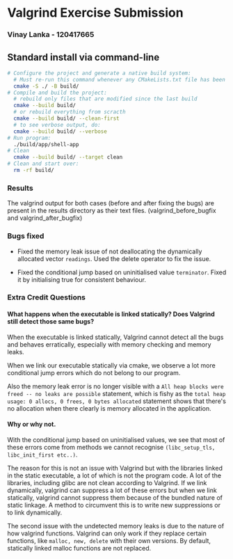 # Valgrind Exercise Submission

### Vinay Lanka - 120417665

## Standard install via command-line
```bash
# Configure the project and generate a native build system:
  # Must re-run this command whenever any CMakeLists.txt file has been changed.
  cmake -S ./ -B build/
# Compile and build the project:
  # rebuild only files that are modified since the last build
  cmake --build build/
  # or rebuild everything from scracth
  cmake --build build/ --clean-first
  # to see verbose output, do:
  cmake --build build/ --verbose
# Run program:
  ./build/app/shell-app
# Clean
  cmake --build build/ --target clean
# Clean and start over:
  rm -rf build/
```

### Results

The valgrind output for both cases (before and after fixing the bugs) are present in the results directory as their text files. (valgrind_before_bugfix and valgrind_after_bugfix)

### Bugs fixed 

- Fixed the memory leak issue of not deallocating the dynamically allocated vector `readings`. Used the delete operator to fix the issue.

- Fixed the conditional jump based on uninitialised value `terminator`. Fixed it by initialising true for consistent behaviour.

### Extra Credit Questions

#### What happens when the executable is linked statically?  Does Valgrind still detect those same bugs?

When the executable is linked statically, Valgrind cannot detect all the bugs and behaves erratically, especially with memory checking and memory leaks.

When we link our executable statically via cmake, we observe a lot more conditional jump errors which do not belong to our program.

Also the memory leak error is no longer visible with a `All heap blocks were freed -- no leaks are possible` statement, which is fishy as the `total heap usage: 0 allocs, 0 frees, 0 bytes allocated` statement shows that there's no allocation when there clearly is memory allocated in the application.

#### Why or why not.

With the conditional jump based on uninitialised values, we see that most of these errors come from methods we cannot recognise `(libc_setup_tls, libc_init_first etc..)`.

The reason for this is not an issue with Valgrind but with the libraries linked in the static executable, a lot of which is not the program code. 
A lot of the libraries, including glibc are not clean according to Valgrind. If we link dynamically, valgrind can suppress a lot of these errors but when we link statically, valgrind cannot suppress them because of the bundled nature of static linkage.
A method to circumvent this is to write new suppressions or to link dynamically.

The second issue with the undetected memory leaks is due to the nature of how valgrind functions. 
Valgrind can only work if they replace certain functions, like `malloc, new, delete` with their own versions. By default, statically linked malloc functions are not replaced. 